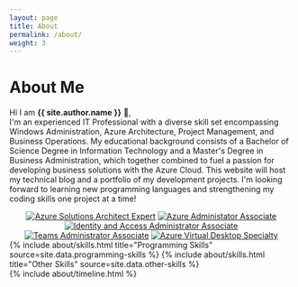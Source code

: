 ```yaml
---
layout: page
title: About
permalink: /about/
weight: 3
---
```


# **About Me**

Hi I am **{{ site.author.name }}** :wave:,<br>
I'm an experienced IT Professional with a diverse skill set encompassing Windows Administration, Azure Architecture, Project Management, and Business Operations. My educational background consists of a Bachelor of Science Degree in Information Technology and a Master's Degree in Business Administration, which together combined to fuel a passion for developing business solutions with the Azure Cloud. This website will host my technical blog and a portfolio of my development projects. I'm looking forward to learning new programming languages and strengthening my coding skills one project at a time!

<center>
<a href="https://learn.microsoft.com/en-us/users/danielhinden-8184/credentials/f111d5c60bcd7f85"><img src="https://i.imgur.com/cXFKqJu.png?2" title="Azure Solutions Architect Expert" /></a>
<a href="https://learn.microsoft.com/en-us/users/danielhinden-8184/credentials/a8c2e23edcd39176"><img src="https://i.imgur.com/xQM4ChG.png" title="Azure Administator Associate" /></a>
<a href="https://learn.microsoft.com/en-us/users/danielhinden-8184/credentials/4fee307f635ce880"><img src="https://i.imgur.com/2jx9uki.png" title="Identity and Access Administrator Associate" /></a>
<a href="https://learn.microsoft.com/en-us/users/danielhinden-8184/credentials/5c5d9d0fa21403e1"><img src="https://i.imgur.com/9MWyRqo.png" title="Teams Administrator Associate" /></a>
<a href="https://learn.microsoft.com/en-us/users/danielhinden-8184/credentials/1e4405516e7d2d70"><img src="https://i.imgur.com/RKp5ANr.png?1" title="Azure Virtual Desktop Specialty" /></a>
</center>

<div class="row">
{% include about/skills.html title="Programming Skills" source=site.data.programming-skills %}
{% include about/skills.html title="Other Skills" source=site.data.other-skills %}
</div>

<div class="row">
{% include about/timeline.html %}
</div>